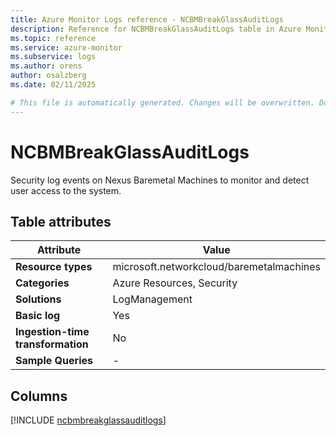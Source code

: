 ```yaml
---
title: Azure Monitor Logs reference - NCBMBreakGlassAuditLogs
description: Reference for NCBMBreakGlassAuditLogs table in Azure Monitor Logs.
ms.topic: reference
ms.service: azure-monitor
ms.subservice: logs
ms.author: orens
author: osalzberg
ms.date: 02/11/2025

# This file is automatically generated. Changes will be overwritten. Do not change this file directly.
---
```


# NCBMBreakGlassAuditLogs

Security log events on Nexus Baremetal Machines to monitor and detect user access to the system.


## Table attributes

|Attribute|Value|
|---|---|
|**Resource types**|microsoft.networkcloud/baremetalmachines|
|**Categories**|Azure Resources, Security|
|**Solutions**| LogManagement|
|**Basic log**|Yes|
|**Ingestion-time transformation**|No|
|**Sample Queries**|-|



## Columns
  
[!INCLUDE [ncbmbreakglassauditlogs](~/reusable-content/ce-skilling/azure/includes/azure-monitor/reference/tables/ncbmbreakglassauditlogs-include.md)]
